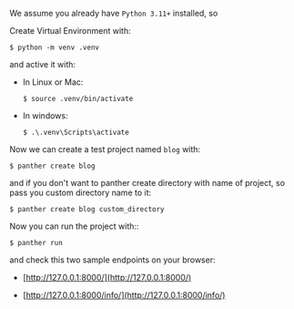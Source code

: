 We assume you already have `Python 3.11+` installed, so

Create Virtual Environment with: 
  ```console
  $ python -m venv .venv
  ```

and active it with:
- In Linux or Mac:
    ```console
    $ source .venv/bin/activate
    ```
- In windows:
    ```console
    $ .\.venv\Scripts\activate
    ```
  
Now we can create a test project named `blog` with: 

```console
$ panther create blog
```

and if you don't want to panther create directory with name of project, so pass you custom directory name to it:

```console
$ panther create blog custom_directory
```

Now you can run the project with::
```console
$ panther run
```

and check this two sample endpoints on your browser:

  * [http://127.0.0.1:8000/](http://127.0.0.1:8000/)

  * [http://127.0.0.1:8000/info/](http://127.0.0.1:8000/info/)
